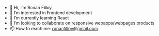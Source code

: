 - 👋 Hi, I’m Ronan Filloy
- 👀 I’m interested in Frontend development
- 🌱 I’m currently learning React 
- 💞️ I’m looking to collaborate on responsive webapps/webpages products
- 📫 How to reach me: ronanfilloy@gmail.com

<!---
RonanFilloy/RonanFilloy is a ✨ special ✨ repository because its `README.md` (this file) appears on your GitHub profile.
You can click the Preview link to take a look at your changes.
--->
